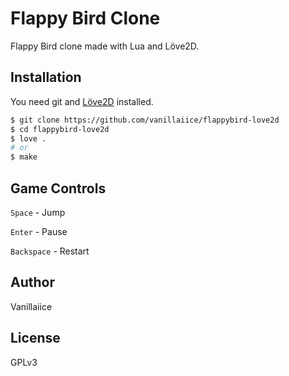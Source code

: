 # Flappy Bird Clone

Flappy Bird clone made with Lua and Löve2D.

## Installation

You need git and [Löve2D](https://love2d.org/) installed.

```sh
$ git clone https://github.com/vanillaiice/flappybird-love2d
$ cd flappybird-love2d
$ love .
# or
$ make
```

## Game Controls

`Space` - Jump

`Enter` - Pause

`Backspace` - Restart

## Author

Vanillaiice

## License

GPLv3

